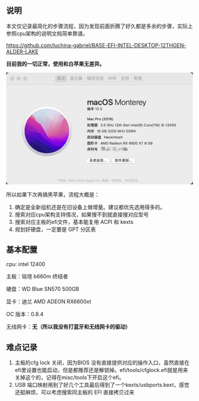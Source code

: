 ## 说明

本文仅记录最简化的步骤流程，因为发现前面折腾了好久都是多余的步骤，实际上参照cpu架构的说明文档简单靠谱。

https://github.com/luchina-gabriel/BASE-EFI-INTEL-DESKTOP-12THGEN-ALDER-LAKE



**目前我的一切正常，使用和白苹果无差异。**

<img src="./images/image-20221004124647335.png" alt="image-20221004124647335" style="zoom:50%;" />





所以如果下次再搞黑苹果，流程大概是：

1. 确定是全新组机还是在旧设备上做增量。建议都优先选用得多的。
2. 搜索对应cpu架构支持情况，如果搜不到就直接搜对应型号
3. 搜索对应主板的efi文件，基本能复用 ACPI 和 kexts
4. 规划好硬盘，一定要是 GPT 分区表



## 基本配置

cpu: intel 12400

主板：铭瑄 b660m 终结者

硬盘：WD Blue SN570 500GB

显卡：迪兰 AMD ADEON RX6600xt 

OC 版本：0.8.4

无线网卡：**无（所以我没有打蓝牙和无线网卡的驱动）**



## 难点记录

1. 主板的cfg lock 关闭，因为BIOS 没有直接提供对应的操作入口，虽然直接在efi里设置也能启动，但是都推荐还是解锁掉。efi/tools/cfglock.efi就是用来关掉这个的，记得在misc/tools下开启这个efi。
2. USB 端口映射用到了好几个工具最后得到了一个kexts/usbports.kext，感觉还挺麻烦，可以考虑搜索同主板的 EFI 直接拷贝过来





 



